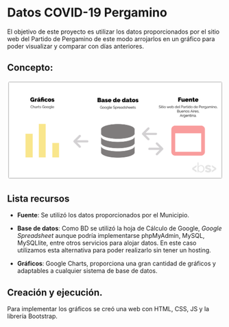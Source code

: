 # Datos COVID-19 Pergamino 

El objetivo de este proyecto es utilizar los datos proporcionados por el sitio web del Partido de Pergamino de este modo arrojarlos en un gráfico para poder visualizar y comparar con días anteriores.

## Concepto:

![Imagen conceptual del proyecto](/assets/img/concepto-datoscovid.png "Concepto del proyecto")

## Lista recursos

* **Fuente**: Se utilizó los datos proporcionados por el Municipio. 

*  **Base de datos**: Como BD se utilizó la hoja de Cálculo de Google, *Google Spreadsheet* aunque podría implementarse phpMyAdmin, MySQL, MySQLlite, entre otros servicios para alojar datos. En este caso utilizamos esta alternativa para poder realizarlo sin tener un hosting. 

 * **Gráficos**: Google Charts, proporciona una gran cantidad de gráficos y adaptables a cualquier sistema de base de datos.

## Creación y ejecución.

Para implementar los gráficos se creó una web con HTML, CSS, JS y la librería Bootstrap.


